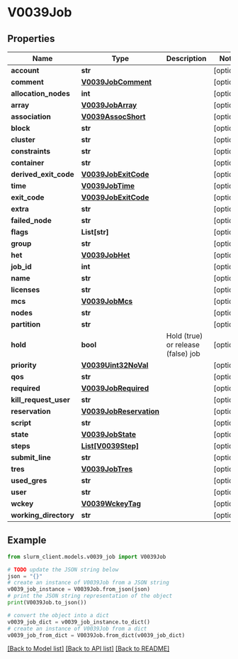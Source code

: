 # V0039Job


## Properties

Name | Type | Description | Notes
------------ | ------------- | ------------- | -------------
**account** | **str** |  | [optional] 
**comment** | [**V0039JobComment**](V0039JobComment.md) |  | [optional] 
**allocation_nodes** | **int** |  | [optional] 
**array** | [**V0039JobArray**](V0039JobArray.md) |  | [optional] 
**association** | [**V0039AssocShort**](V0039AssocShort.md) |  | [optional] 
**block** | **str** |  | [optional] 
**cluster** | **str** |  | [optional] 
**constraints** | **str** |  | [optional] 
**container** | **str** |  | [optional] 
**derived_exit_code** | [**V0039JobExitCode**](V0039JobExitCode.md) |  | [optional] 
**time** | [**V0039JobTime**](V0039JobTime.md) |  | [optional] 
**exit_code** | [**V0039JobExitCode**](V0039JobExitCode.md) |  | [optional] 
**extra** | **str** |  | [optional] 
**failed_node** | **str** |  | [optional] 
**flags** | **List[str]** |  | [optional] 
**group** | **str** |  | [optional] 
**het** | [**V0039JobHet**](V0039JobHet.md) |  | [optional] 
**job_id** | **int** |  | [optional] 
**name** | **str** |  | [optional] 
**licenses** | **str** |  | [optional] 
**mcs** | [**V0039JobMcs**](V0039JobMcs.md) |  | [optional] 
**nodes** | **str** |  | [optional] 
**partition** | **str** |  | [optional] 
**hold** | **bool** | Hold (true) or release (false) job | [optional] 
**priority** | [**V0039Uint32NoVal**](V0039Uint32NoVal.md) |  | [optional] 
**qos** | **str** |  | [optional] 
**required** | [**V0039JobRequired**](V0039JobRequired.md) |  | [optional] 
**kill_request_user** | **str** |  | [optional] 
**reservation** | [**V0039JobReservation**](V0039JobReservation.md) |  | [optional] 
**script** | **str** |  | [optional] 
**state** | [**V0039JobState**](V0039JobState.md) |  | [optional] 
**steps** | [**List[V0039Step]**](V0039Step.md) |  | [optional] 
**submit_line** | **str** |  | [optional] 
**tres** | [**V0039JobTres**](V0039JobTres.md) |  | [optional] 
**used_gres** | **str** |  | [optional] 
**user** | **str** |  | [optional] 
**wckey** | [**V0039WckeyTag**](V0039WckeyTag.md) |  | [optional] 
**working_directory** | **str** |  | [optional] 

## Example

```python
from slurm_client.models.v0039_job import V0039Job

# TODO update the JSON string below
json = "{}"
# create an instance of V0039Job from a JSON string
v0039_job_instance = V0039Job.from_json(json)
# print the JSON string representation of the object
print(V0039Job.to_json())

# convert the object into a dict
v0039_job_dict = v0039_job_instance.to_dict()
# create an instance of V0039Job from a dict
v0039_job_from_dict = V0039Job.from_dict(v0039_job_dict)
```
[[Back to Model list]](../README.md#documentation-for-models) [[Back to API list]](../README.md#documentation-for-api-endpoints) [[Back to README]](../README.md)


